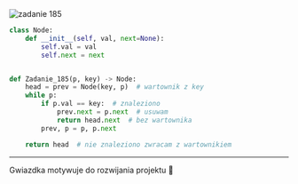 <picture>
  <source srcset="../../srt/zbior_zadan/185.png" media="(prefers-color-scheme: light)">
  <source srcset="../../srt/zbior_zadan/black_185.png" media="(prefers-color-scheme: dark)">
  <img src="../../srt/zbior_zadan/black_185.png" alt="zadanie 185">
</picture>

```python
class Node:
    def __init__(self, val, next=None):
        self.val = val
        self.next = next


def Zadanie_185(p, key) -> Node:
    head = prev = Node(key, p)  # wartownik z key
    while p:
        if p.val == key:  # znaleziono
            prev.next = p.next  # usuwam
            return head.next  # bez wartownika
        prev, p = p, p.next

    return head  # nie znaleziono zwracam z wartownikiem
```

---
Gwiazdka motywuje do rozwijania projektu 🤝
